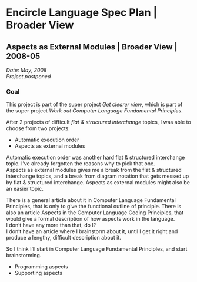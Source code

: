 ﻿Encircle Language Spec Plan | Broader View
==========================================

Aspects as External Modules | Broader View | 2008-05 
----------------------------------------------------

*Date: May, 2008*  
*Project postponed*

### Goal

This project is part of the super project *Get clearer view*, which is part of the super project *Work out Computer Language Fundamental Principles*.

After 2 projects of difficult *flat & structured interchange* topics, I was able to choose from two projects:

- Automatic execution order
- Aspects as external modules

Automatic execution order was another hard flat & structured interchange topic. I’ve already forgotten the reasons why to pick that one.  
Aspects as external modules gives me a break from the flat & structured interchange topics, and a break from diagram notation that gets messed up by flat & structured interchange. Aspects as external modules might also be an easier topic.

There is a general article about it in Computer Language Fundamental Principles, that is only to give the functional outline of principle. There is also an article Aspects in the Computer Language Coding Principles, that would give a formal description of how aspects work in the language.  
I don’t have any more than that, do I?  
I don’t have an article where I brainstorm about it, until I get it right and produce a lengthy, difficult description about it.

So I think I’ll start in Computer Language Fundamental Principles, and start brainstorming.

- Programming aspects
- Supporting aspects